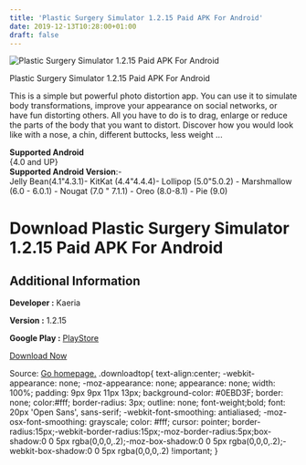 ```yaml
---
title: 'Plastic Surgery Simulator 1.2.15 Paid APK For Android'
date: 2019-12-13T10:28:00+01:00
draft: false
---
```


![Plastic Surgery Simulator 1.2.15 Paid APK For Android](https://i0.wp.com/apkhome.net/wp-content/uploads/2019/11/Plastic-Surgery-Simulator-1.2.15-Paid.png "Plastic Surgery Simulator 1.2.15 Paid APK For Android")

  

Plastic Surgery Simulator 1.2.15 Paid APK For Android

This is a simple but powerful photo distortion app. You can use it to simulate body transformations, improve your appearance on social networks, or have fun distorting others. All you have to do is to drag, enlarge or reduce the parts of the body that you want to distort. Discover how you would look like with a nose, a chin, different buttocks, less weight ...

**Supported Android**  
{4.0 and UP}  
**Supported Android Version**:-  
Jelly Bean(4.1"4.3.1)- KitKat (4.4"4.4.4)- Lollipop (5.0"5.0.2) - Marshmallow (6.0 - 6.0.1) - Nougat (7.0 " 7.1.1) - Oreo (8.0-8.1) - Pie (9.0)

Download Plastic Surgery Simulator 1.2.15 Paid APK For Android
==============================================================

Additional Information
----------------------

**Developer :** Kaeria

**Version :** 1.2.15

**Google Play :** [PlayStore](https://play.google.com/store/apps/details?id=com.kaeriasarl.vps)

  

[Download Now](https://store4app.co/post/plastic-surgery-simulator-1-2-15-paid-apk-for-android_1574865949)

  
Source: [Go homepage.](https://store4app.co/post/plastic-surgery-simulator-1-2-15-paid-apk-for-android_1574865949) .downloadtop{ text-align:center; -webkit-appearance: none; -moz-appearance: none; appearance: none; width: 100%; padding: 9px 9px 11px 13px; background-color: #0EBD3F; border: none; color:#fff; border-radius: 3px; outline: none; font-weight;bold; font: 20px 'Open Sans', sans-serif; -webkit-font-smoothing: antialiased; -moz-osx-font-smoothing: grayscale; color: #fff; cursor: pointer; border-radius:15px;-webkit-border-radius:15px;-moz-border-radius:5px;box-shadow:0 0 5px rgba(0,0,0,.2);-moz-box-shadow:0 0 5px rgba(0,0,0,.2);-webkit-box-shadow:0 0 5px rgba(0,0,0,.2) !important; }